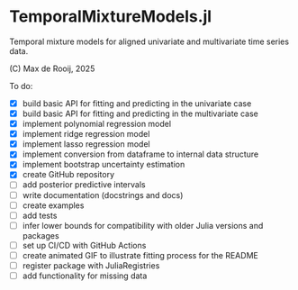# TemporalMixtureModels.jl
Temporal mixture models for aligned univariate and multivariate time series data. 

(C) Max de Rooij, 2025

To do:
- [x] build basic API for fitting and predicting in the univariate case
- [x] build basic API for fitting and predicting in the multivariate case
- [x] implement polynomial regression model
- [x] implement ridge regression model
- [x] implement lasso regression model
- [x] implement conversion from dataframe to internal data structure
- [x] implement bootstrap uncertainty estimation
- [x] create GitHub repository
- [ ] add posterior predictive intervals
- [ ] write documentation (docstrings and docs)
- [ ] create examples
- [ ] add tests
- [ ] infer lower bounds for compatibility with older Julia versions and packages
- [ ] set up CI/CD with GitHub Actions
- [ ] create animated GIF to illustrate fitting process for the README
- [ ] register package with JuliaRegistries
- [ ] add functionality for missing data

